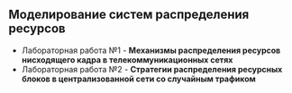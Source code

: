 ## Моделирование систем распределения ресурсов

* Лабораторная работа №1 - **Механизмы распределения ресурсов нисходящего кадра в телекоммуникационных сетях**
* Лабораторная работа №2 - **Стратегии распределения ресурсных блоков в централизованной сети со случайным трафиком**